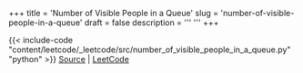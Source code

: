 +++
title = 'Number of Visible People in a Queue'
slug = 'number-of-visible-people-in-a-queue'
draft = false
description =  '''
'''
+++

{{< include-code "content/leetcode/_leetcode/src/number_of_visible_people_in_a_queue.py" "python" >}}
[Source](https://github.com/grind-rip/leetcode/blob/master/src/number_of_visible_people_in_a_queue.py) | [LeetCode](https://leetcode.com/problems/number-of-visible-people-in-a-queue)
